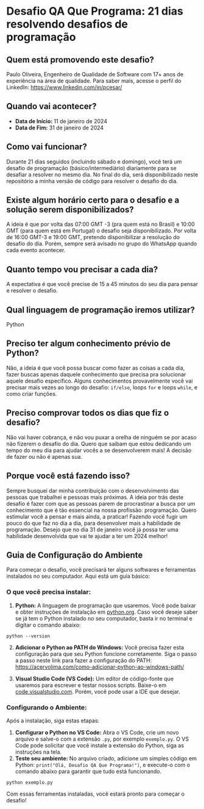 # Desafio QA Que Programa: 21 dias resolvendo desafios de programação

## Quem está promovendo este desafio?
Paulo Oliveira, Engenheiro de Qualidade de Software com 17+ anos de experiência na área de qualidade. Para saber mais, acesse o perfil do LinkedIn: https://www.linkedin.com/in/pcesar/

## Quando vai acontecer?
- **Data de Início:** 11 de janeiro de 2024
- **Data de Fim:** 31 de janeiro de 2024

## Como vai funcionar?
Durante 21 dias seguidos (incluindo sábado e domingo), você terá um desafio de programação (básico/intermediário) diariamente para se desafiar a resolver no mesmo dia. No final do dia, será disponibilizado neste repositório a minha versão de código para resolver o desafio do dia.

## Existe algum horário certo para o desafio e a solução serem disponibilizados?
A ideia é que por volta das 07:00 GMT -3 (pra quem está no Brasil) e 10:00 GMT (para quem está em Portugal) o desafio seja disponibilizado. Por volta de 16:00 GMT-3 e 19:00 GMT, pretendo disponibilizar a resolução do desafio do dia. Porém, sempre será avisado no grupo do WhatsApp quando cada evento acontecer.

## Quanto tempo vou precisar a cada dia?
A expectativa é que você precise de 15 a 45 minutos do seu dia para pensar e resolver o desafio.

## Qual linguagem de programação iremos utilizar?
Python

## Preciso ter algum conhecimento prévio de Python?
Não, a ideia é que você possa buscar como fazer as coisas a cada dia, fazer buscas apenas daquele conhecimento que precisa pra solucionar aquele desafio específico. Alguns conhecimentos provavelmente você vai precisar mais vezes ao longo do desafio: `if/else`, loops `for` e loops `while`, e como criar funções.

## Preciso comprovar todos os dias que fiz o desafio?
Não vai haver cobrança, e não vou puxar a orelha de ninguém se por acaso não fizerem o desafio do dia. Quero que saibam que estou dedicando um tempo do meu dia para ajudar vocês a se desenvolverem mais! A decisão de fazer ou não é apenas sua.

## Porque você está fazendo isso?
Sempre busquei dar minha contribuição com o desenvolvimento das pessoas que trabalhei e pessoas mais próximas. A ideia por trás deste desafio é fazer com que as pessoas parem de procrastinar a busca por um conhecimento que é tão essencial na nossa profissão: programação. Quero estimular você a pensar e mais ainda, a praticar! Fazendo você fugir um pouco do que faz no dia a dia, para desenvolver mais a habilidade de programação. Desejo que no dia 31 de janeiro você já possa ter uma habilidade desenvolvida que vai te ajudar a ter um 2024 melhor!

## Guia de Configuração do Ambiente
Para começar o desafio, você precisará ter alguns softwares e ferramentas instalados no seu computador. Aqui está um guia básico:

### O que você precisa instalar:
1. **Python:** A linguagem de programação que usaremos. Você pode baixar e obter instruções de instalação em [python.org](https://www.python.org/downloads/).
Caso você deseje saber se já tem o Python instalado no seu computador, basta ir no terminal e digitar o comando abaixo:

```
python --version
```

2. **Adicionar o Python ao PATH do Windows:** Você precisa fazer esta configuração para que seu Python funcione corretamente. Siga o passo a passo neste link para fazer a configuração do PATH: https://acervolima.com/como-adicionar-python-ao-windows-path/

2. **Visual Studio Code (VS Code):** Um editor de código-fonte que usaremos para escrever e testar nossos scripts. Baixe-o em [code.visualstudio.com](https://code.visualstudio.com/).
Porém, você pode usar a IDE que desejar.

### Configurando o Ambiente:
Após a instalação, siga estas etapas:
1. **Configurar o Python no VS Code:** Abra o VS Code, crie um novo arquivo e salve-o com a extensão `.py`, por exemplo `exemplo.py`. O VS Code pode solicitar que você instale a extensão do Python, siga as instruções na tela.
2. **Teste seu ambiente:** No arquivo criado, adicione um simples código em Python: `print("Olá, Desafio QA Que Programa!")`, e execute-o com o comando abaixo para garantir que tudo está funcionando.

```
python exemplo.py
```

Com essas ferramentas instaladas, você estará pronto para começar o desafio!
